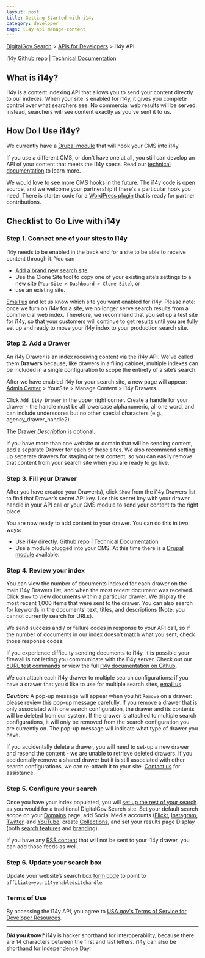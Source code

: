 ```yaml
---
layout: post
title: Getting Started with i14y
category: developer
tags: i14y api manage-content
---
```


[DigitalGov Search](/index.html) > [APIs for Developers](/developer/index.html) > i14y API

[i14y Github repo](https://github.com/GSA/i14y) | [Technical Documentation](http://gsa.github.io/slate/)

## What is i14y?

i14y is a content indexing API that allows you to send your content directly to our indexes. When your site is enabled for i14y, it gives you complete control over what searchers see. No commercial web results will be served: instead, searchers will see content exactly as you've sent it to us.

## How Do I Use i14y?

We currently have a [Drupal module](http://www.drupal.org/project/usasearch) that will hook your CMS into i14y.

If you use a different CMS, or don't have one at all, you still can develop an API of your content that meets the i14y specs. Read our [technical documentation](http://gsa.github.io/slate/) to learn more.

We would love to see more CMS hooks in the future. The i14y code is open source, and we welcome your partnership if there's a particular hook you need. There is starter code for a [WordPress plugin](https://github.com/GSA/wp-digitalgov-i14y-indexer) that is ready for partner contributions.

## Checklist to Go Live with i14y

### Step 1. Connect one of your sites to i14y

i14y needs to be enabled in the back end for a site to be able to receive content through it. You can 

* [Add a brand new search site](/manual/add-site.html), 
* Use the Clone Site tool to copy one of your existing site’s settings to a new site (`YourSite > Dashboard > Clone Site`), or 
* use an existing site.

[Email us](mailto:search@support.digitalgov.gov) and let us know which site you want enabled for i14y. Please note: once we turn on i14y for a site, we no longer serve search results from a commercial web index. Therefore, we recommend that you set up a test site for i14y, so that your customers will continue to get results until you are fully set up and ready to move your i14y index to your production search site.

### Step 2. Add a Drawer

An i14y Drawer is an index receiving content via the i14y API. We've called them **Drawers** because, like drawers in a filing cabinet, multiple indexes can be included in a single configuration to scope the entirety of a site’s search.

After we have enabled i14y for your search site, a new page will appear: [Admin Center](https://search.usa.gov/sites/) > YourSite > Manage Content > i14y Drawers.

Click `Add i14y Drawer` in the upper right corner. Create a handle for your drawer - the handle must be all lowercase alphanumeric, all one word, and can include underscores but no other special characters (e.g., agency_drawer_handle2).

The Drawer *Description* is optional.

If you have more than one website or domain that will be sending content, add a separate Drawer for each of these sites. We also recommend setting up separate drawers for staging or test content, so you can easily remove that content from your search site when you are ready to go live.

### Step 3. Fill your Drawer

After you have created your Drawer(s), click `Show` from the i14y Drawers list to find that Drawer’s secret API key. Use this secret key with your drawer handle in your API call or your CMS module to send your content to the right place.

You are now ready to add content to your drawer. You can do this in two ways:

* Use i14y directly. [Github repo](https://github.com/GSA/i14y) | [Technical Documentation](http://gsa.github.io/slate/)
* Use a module plugged into your CMS. At this time there is a [Drupal module](https://www.drupal.org/project/usasearch) available.

### Step 4. Review your index

You can view the number of documents indexed for each drawer on the main i14y Drawers list, and when the most recent document was received. Click `Show` to view documents within a particular drawer. We display the most recent 1,000 items that were sent to the drawer. You can also search for keywords in the documents' text, titles, and descriptions (Note: you cannot currently search for URLs).

We send success and / or failure codes in response to your API call, so if the number of documents in our index doesn’t match what you sent, check those response codes. 

If you experience difficulty sending documents to i14y, it is possible your firewall is not letting you communicate with the i14y server. Check out our [cURL test commands](/developer/i14y-testing.html) or view the full [i14y documentation on Github](http://gsa.github.io/slate/).

We can attach each i14y drawer to multiple search configurations: if you have a drawer that you’d like to use for multiple search sites, [email us](mailto:search@support.digitalgov.gov).

***Caution:*** A pop-up message will appear when you hit `Remove` on a drawer: please review this pop-up message carefully. If you remove a drawer that is only associated with one search configuration, the drawer and its contents will be deleted from our system. If the drawer is attached to multiple search configurations, it will only be removed from the search configuration you are currently on. The pop-up message will indicate what type of drawer you have.

If you accidentally delete a drawer, you will need to set-up a new drawer and resend the content - we are unable to retrieve deleted drawers. If you accidentally remove a shared drawer but it is still associated with other search configurations, we can re-attach it to your site. [Contact us](mailto:search@support.digitalgov.gov) for assistance. 

### Step 5. Configure your search

Once you have your index populated, you will [set up the rest of your search](/manual/content-overview.html) as you would for a traditional DigitalGov Search site. Set your default search scope on your [Domains](/manual/domains.html) page, add Social Media accounts ([Flickr](/manual/flickr.html), [Instagram](/manual/instagram.html), [Twitter](/manual/twitter.html), and [YouTube](/manual/youtube.html), create [Collections](/manual/collections.html), and set your results page Display (both [search features](/manual/display-overview.html) and [branding](/manual/brand.html)).

If you have any [RSS content](/manual/rss.html) that will not be sent to your i14y drawer, you can add those feeds as well.

### Step 6. Update your search box

Update your website’s search box [form code](/manual/code.html) to point to `affiliate=youri14yenabledsitehandle`.

### Terms of Use

By accessing the i14y API, you agree to [USA.gov's Terms of Service for Developer Resources](https://www.usa.gov/About/developer-resources/terms-of-service.shtml).

---

***Did you know?*** i14y is hacker shorthand for interoperability, because there are 14 characters between the first and last letters. i14y can also be shorthand for Independence Day.
